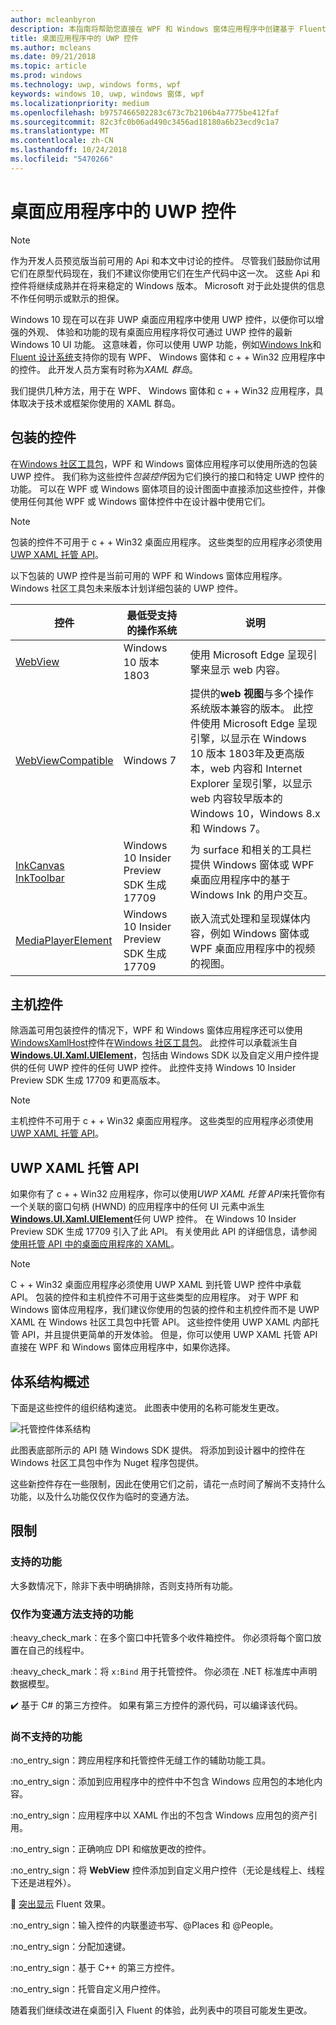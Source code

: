 ```yaml
---
author: mcleanbyron
description: 本指南将帮助您直接在 WPF 和 Windows 窗体应用程序中创建基于 Fluent 的 UWP UI
title: 桌面应用程序中的 UWP 控件
ms.author: mcleans
ms.date: 09/21/2018
ms.topic: article
ms.prod: windows
ms.technology: uwp, windows forms, wpf
keywords: windows 10, uwp, windows 窗体, wpf
ms.localizationpriority: medium
ms.openlocfilehash: b9757466502283c673c7b2106b4a7775be412faf
ms.sourcegitcommit: 82c3fc0b06ad490c3456ad18180a6b23ecd9c1a7
ms.translationtype: MT
ms.contentlocale: zh-CN
ms.lasthandoff: 10/24/2018
ms.locfileid: "5470266"
---
```

# <a name="uwp-controls-in-desktop-applications"></a>桌面应用程序中的 UWP 控件

> [!NOTE]
> 作为开发人员预览版当前可用的 Api 和本文中讨论的控件。 尽管我们鼓励你试用它们在原型代码现在，我们不建议你使用它们在生产代码中这一次。 这些 Api 和控件将继续成熟并在将来稳定的 Windows 版本。 Microsoft 对于此处提供的信息不作任何明示或默示的担保。

Windows 10 现在可以在非 UWP 桌面应用程序中使用 UWP 控件，以便你可以增强的外观、 体验和功能的现有桌面应用程序将仅可通过 UWP 控件的最新 Windows 10 UI 功能。 这意味着，你可以使用 UWP 功能，例如[Windows Ink](../design/input/pen-and-stylus-interactions.md)和[Fluent 设计系统](../design/fluent-design-system/index.md)支持你的现有 WPF、 Windows 窗体和 c + + Win32 应用程序中的控件。 此开发人员方案有时称为*XAML 群岛*。

我们提供几种方法，用于在 WPF、 Windows 窗体和 c + + Win32 应用程序，具体取决于技术或框架你使用的 XAML 群岛。

## <a name="wrapped-controls"></a>包装的控件

在[Windows 社区工具包](https://docs.microsoft.com/windows/uwpcommunitytoolkit/)，WPF 和 Windows 窗体应用程序可以使用所选的包装 UWP 控件。 我们称为这些控件*包装控件*因为它们换行的接口和特定 UWP 控件的功能。 可以在 WPF 或 Windows 窗体项目的设计图面中直接添加这些控件，并像使用任何其他 WPF 或 Windows 窗体控件中在设计器中使用它们。

> [!NOTE]
> 包装的控件不可用于 c + + Win32 桌面应用程序。 这些类型的应用程序必须使用[UWP XAML 托管 API](#uwp-xaml-hosting-api)。

以下包装的 UWP 控件是当前可用的 WPF 和 Windows 窗体应用程序。 Windows 社区工具包未来版本计划详细包装的 UWP 控件。

| 控件 | 最低受支持的操作系统 | 说明 |
|-----------------|-------------------------------|-------------|
| [WebView](https://docs.microsoft.com/windows/communitytoolkit/controls/wpf-winforms/webview) | Windows 10 版本 1803 | 使用 Microsoft Edge 呈现引擎来显示 web 内容。 |
| [WebViewCompatible](https://docs.microsoft.com/windows/communitytoolkit/controls/wpf-winforms/webviewcompatible) | Windows 7 | 提供的**web 视图**与多个操作系统版本兼容的版本。 此控件使用 Microsoft Edge 呈现引擎，以显示在 Windows 10 版本 1803年及更高版本，web 内容和 Internet Explorer 呈现引擎，以显示 web 内容较早版本的 Windows 10，Windows 8.x 和 Windows 7。 |
| [InkCanvas](https://docs.microsoft.com/windows/communitytoolkit/controls/wpf-winforms/inkcanvas)<br>[InkToolbar](https://docs.microsoft.com/windows/communitytoolkit/controls/wpf-winforms/inktoolbar) | Windows 10 Insider Preview SDK 生成 17709 | 为 surface 和相关的工具栏提供 Windows 窗体或 WPF 桌面应用程序中的基于 Windows Ink 的用户交互。 |
| [MediaPlayerElement](https://docs.microsoft.com/windows/communitytoolkit/controls/wpf-winforms/mediaplayerelement) | Windows 10 Insider Preview SDK 生成 17709 | 嵌入流式处理和呈现媒体内容，例如 Windows 窗体或 WPF 桌面应用程序中的视频的视图。 |

## <a name="host-controls"></a>主机控件

除涵盖可用包装控件的情况下，WPF 和 Windows 窗体应用程序还可以使用[WindowsXamlHost](https://docs.microsoft.com/windows/communitytoolkit/controls/wpf-winforms/windowsxamlhost)控件在[Windows 社区工具包](https://docs.microsoft.com/windows/uwpcommunitytoolkit/)。 此控件可以承载派生自[**Windows.UI.Xaml.UIElement**](https://docs.microsoft.com/uwp/api/windows.ui.xaml.uielement)，包括由 Windows SDK 以及自定义用户控件提供的任何 UWP 控件的任何 UWP 控件。 此控件支持 Windows 10 Insider Preview SDK 生成 17709 和更高版本。

> [!NOTE]
> 主机控件不可用于 c + + Win32 桌面应用程序。 这些类型的应用程序必须使用[UWP XAML 托管 API](#uwp-xaml-hosting-api)。

## <a name="uwp-xaml-hosting-api"></a>UWP XAML 托管 API

如果你有了 c + + Win32 应用程序，你可以使用*UWP XAML 托管 API*来托管你有一个关联的窗口句柄 (HWND) 的应用程序中的任何 UI 元素中派生[**Windows.UI.Xaml.UIElement**](https://docs.microsoft.com/uwp/api/windows.ui.xaml.uielement)任何 UWP 控件。 在 Windows 10 Insider Preview SDK 生成 17709 引入了此 API。 有关使用此 API 的详细信息，请参阅[使用托管 API 中的桌面应用程序的 XAML](using-the-xaml-hosting-api.md)。

> [!NOTE]
> C + + Win32 桌面应用程序必须使用 UWP XAML 到托管 UWP 控件中承载 API。 包装的控件和主机控件不可用于这些类型的应用程序。 对于 WPF 和 Windows 窗体应用程序，我们建议你使用的包装的控件和主机控件而不是 UWP XAML 在 Windows 社区工具包中托管 API。 这些控件使用 UWP XAML 内部托管 API，并且提供更简单的开发体验。 但是，你可以使用 UWP XAML 托管 API 直接在 WPF 和 Windows 窗体应用程序中，如果你选择。

## <a name="architecture-overview"></a>体系结构概述

下面是这些控件的组织结构速览。 此图表中使用的名称可能发生更改。  

![托管控件体系结构](images/host-controls.png)

此图表底部所示的 API 随 Windows SDK 提供。 将添加到设计器中的控件在 Windows 社区工具包中作为 Nuget 程序包提供。

这些新控件存在一些限制，因此在使用它们之前，请花一点时间了解尚不支持什么功能，以及什么功能仅仅作为临时的变通方法。

## <a name="limitations"></a>限制

### <a name="whats-supported"></a>支持的功能

大多数情况下，除非下表中明确排除，否则支持所有功能。

### <a name="whats-supported-only-with-workarounds"></a>仅作为变通方法支持的功能

:heavy_check_mark：在多个窗口中托管多个收件箱控件。 你必须将每个窗口放置在自己的线程中。

:heavy_check_mark：将 ``x:Bind`` 用于托管控件。 你必须在 .NET 标准库中声明数据模型。

:heavy_check_mark: 基于 C# 的第三方控件。 如果有第三方控件的源代码，可以编译该代码。

### <a name="whats-not-yet-supported"></a>尚不支持的功能

:no_entry_sign：跨应用程序和托管控件无缝工作的辅助功能工具。

:no_entry_sign：添加到应用程序中的控件中不包含 Windows 应用包的本地化内容。

:no_entry_sign：应用程序中以 XAML 作出的不包含 Windows 应用包的资产引用。

:no_entry_sign：正确响应 DPI 和缩放更改的控件。

:no_entry_sign：将 **WebView** 控件添加到自定义用户控件（无论是线程上、线程下还是进程外）。

:no_entry_sign: [突出显示](https://docs.microsoft.com/windows/uwp/design/style/reveal) Fluent 效果。

:no_entry_sign：输入控件的内联墨迹书写、@Places 和 @People。

:no_entry_sign：分配加速键。

:no_entry_sign：基于 C++ 的第三方控件。

:no_entry_sign：托管自定义用户控件。

随着我们继续改进在桌面引入 Fluent 的体验，此列表中的项目可能发生更改。  
